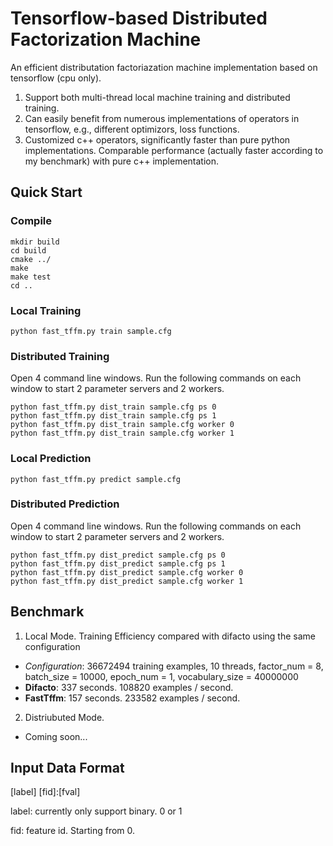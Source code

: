 # Tensorflow-based Distributed Factorization Machine
An efficient distributation factoriazation machine implementation based on tensorflow (cpu only).

1. Support both multi-thread local machine training and distributed training.
2. Can easily benefit from numerous implementations of operators in tensorflow, e.g., different optimizors, loss functions.
3. Customized c++ operators, significantly faster than pure python implementations. Comparable performance (actually faster according to my benchmark) with pure c++ implementation.

## Quick Start
### Compile
```
mkdir build
cd build
cmake ../
make
make test
cd ..
```
### Local Training
```
python fast_tffm.py train sample.cfg
```
### Distributed Training
Open 4 command line windows. Run the following commands on each window to start 2 parameter servers and 2 workers.
```
python fast_tffm.py dist_train sample.cfg ps 0
python fast_tffm.py dist_train sample.cfg ps 1
python fast_tffm.py dist_train sample.cfg worker 0
python fast_tffm.py dist_train sample.cfg worker 1
```
### Local Prediction
```
python fast_tffm.py predict sample.cfg
```
### Distributed Prediction
Open 4 command line windows. Run the following commands on each window to start 2 parameter servers and 2 workers.
```
python fast_tffm.py dist_predict sample.cfg ps 0
python fast_tffm.py dist_predict sample.cfg ps 1
python fast_tffm.py dist_predict sample.cfg worker 0
python fast_tffm.py dist_predict sample.cfg worker 1
```
## Benchmark

1. Local Mode. Training Efficiency compared with difacto using the same configuration

  + *Configuration*: 36672494 training examples, 10 threads, factor_num = 8, batch_size = 10000, epoch_num = 1, vocabulary_size = 40000000
  + **Difacto**: 337 seconds. 108820 examples / second.
  + **FastTffm**: 157 seconds. 233582 examples / second.
  
2. Distriubuted Mode.
  + Coming soon...
  
## Input Data Format

[label] [fid]:[fval]

label: currently only support binary. 0 or 1

fid: feature id. Starting from 0.
